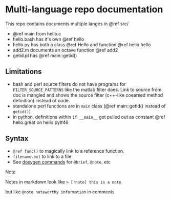 # Multi-language repo documentation
This repo contains documents multiple langes in @ref src/
  * @ref main from hello.c
  * hello.bash has it's own @ref hello
  * hello.py has both a class @ref Hello and function @ref hello.hello
  * add2.m documents an octave function @ref add2
  * getid.pl has @ref main::getid()

## Limitations
  * bash and perl source filters do not have programs for `FILTER_SOURCE_PATTERNS` like the matlab filter does. Link to source from doc is mangled and shows the source filter (c++-like coearsed method definition)  instead of code.
  * standalone perl functions are in `main` class (@ref main::getid() instead of `getid()`)
  * in python, definitions within `if __main__` get pulled out as constant @ref hello.great on hello.py#46

## Syntax
  * `@ref func()` to magically link to a reference function.
  * `filename.ext` to link to a file
  * See [doxygen commands](https://www.doxygen.nl/manual/commands.html) for `@brief`, `@note`, etc

> [!note]
> Notes in markdown look like `> [!note] this is a note`
>
> but like `@note noteworthy information` in comments

